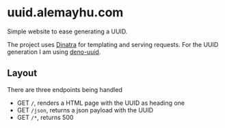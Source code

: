 # uuid.alemayhu.com

Simple website to ease generating a UUID.

The project uses [Dinatra][0] for templating and serving requests.
For the UUID generation I am using [deno-uuid][1].

## Layout

There are three endpoints being handled

- GET `/`, renders a HTML page with the UUID as heading one
- GET `/json`, returns a json payload with the UUID
- GET `/*`, returns 500

[0]: https://github.com/syumai/dinatra
[1]: https://github.com/lucascaro/deno-uuid
